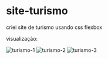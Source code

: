 # site-turismo
criei site de turismo usando css flexbox

visualização:


![turismo-1](https://user-images.githubusercontent.com/102560281/204642767-7c9127c6-297c-4341-9100-28d36d9524e1.JPG)
![turismo-2](https://user-images.githubusercontent.com/102560281/204642774-4ab65f0c-54d1-4bca-bdb1-83d8143589ea.JPG)
![turismo-3](https://user-images.githubusercontent.com/102560281/204642775-130cd457-7c75-468e-8eb9-8ee55f9dca00.JPG)
